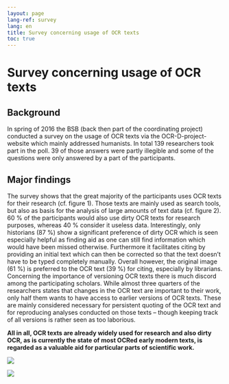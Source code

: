 ```yaml
---
layout: page
lang-ref: survey
lang: en
title: Survey concerning usage of OCR texts
toc: true
---
```


# Survey concerning usage of OCR texts

## Background

In spring of 2016 the BSB (back then part of the coordinating project) conducted a survey on the usage of OCR texts via the OCR-D-project-website which mainly addressed humanists. In total 139 researchers took part in the poll. 39 of those answers were partly illegible and some of the questions were only answered by a part of the participants. 

## Major findings

The survey shows that the great majority of the participants uses OCR texts for their research (cf. figure 1). Those texts are mainly used as search tools, but also as basis for the analysis of large amounts of text data (cf. figure 2). 60 % of the participants would also use dirty OCR texts for research purposes, whereas 40 % consider it useless data. Interestingly, only historians (87 %) show a significant preference of dirty OCR which is seen especially helpful as finding aid as one can still find information which would have been missed otherwise. Furthermore it facilitates citing by providing an initial text which can then be corrected so that the text doesn’t have to be typed completely manually. Overall however, the original image (61 %) is preferred to the OCR text (39 %) for citing, especially by librarians.
Concerning the importance of versioning OCR texts there is much discord among the participating scholars. While almost three quarters of the researchers states that changes in the OCR text are important to their work, only half them wants to have access to earlier versions of OCR texts. These are mainly considered necessary for persistent quoting of the OCR text and for reproducing analyses conducted on those texts – though keeping track of all versions is rather seen as too laborious.

**All in all, OCR texts are already widely used for research and also dirty OCR, as is currently the state of most OCRed early modern texts, is regarded as a valuable aid for particular parts of scientific work.**

![](/assets/usage_OCR.png)

![](/assets/usage_forms.png)
